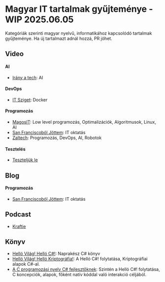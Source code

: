# Magyar IT tartalmak gyűjteménye - WIP 2025.06.05
Kategóriák szerinti magyar nyelvű, informatikához kapcsolódó tartalmak gyűjteménye. 
Ha új tartalmazt adnál hozzá, PR jöhet.

## Video

#### AI
* [Irány a tech](https://www.youtube.com/@iranyatech): AI

#### DevOps
* [IT Sziget](https://www.youtube.com/@itsziget): Docker

#### Programozás
* [MagosIT](https://www.youtube.com/u9vata): Low level programozás, Optimalizációk, Algoritmusok, Linux, AI
* [San Franciscoból Jöttem](https://www.youtube.com/@SanFranciscobolJottem): IT oktatás
* [Zaltech](https://www.youtube.com/channel/UC589h_ID3IbOv5eg4W5T5dQ): Programozás, DevOps, AI, Robotok
  
#### Tesztelés 
* [Teszteljük le](https://www.youtube.com/@teszteljukle)

## Blog

#### Programozás
* [San Franciscoból Jöttem](https://sanfranciscoboljottem.com/): IT oktatás

## Podcast
* [Kraftie](https://www.youtube.com/playlist?list=PLizGWkRVv6IzkUFsvXpIX6lDFwreUPS-l)


## Könyv

* [Helló Világ! Helló C#!](https://csharptutorial.hu/docs/hellovilag-hellocsharp/): Naprakész C# könyv
* [Helló Világ! Helló Kriptográfia!](https://csharptutorial.hu/docs/hello-vilag-hello-kriptografia/): A Helló C#! folytatása, Kriptográfiai alapok C#-al.
* [A C programozási nyelv C# fejlesztőknek](https://csharptutorial.hu/docs/a-c-programozasi-nyelv-csharp-fejlesztoknek/): Szintén a Helló C#! folytatása, C koncepciók, alapok, főként natív kóddal való interakció céljából.
